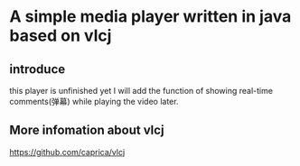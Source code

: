 # A simple media player written in java based on vlcj

## introduce
this player is unfinished yet
I will add the function of showing real-time comments(弹幕) while playing the video later.


## More infomation about vlcj
https://github.com/caprica/vlcj